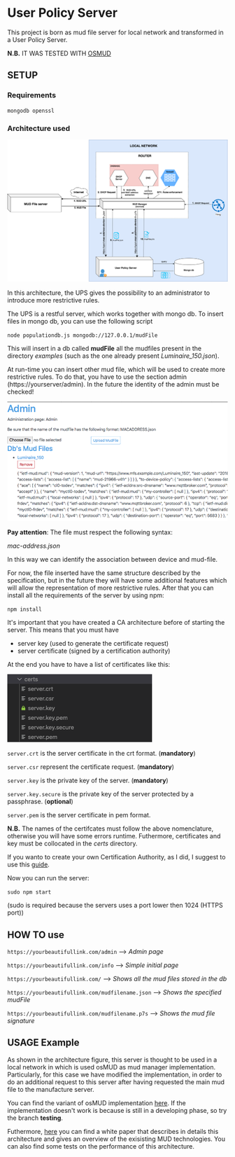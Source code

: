 # User Policy Server

This project is born as mud file server for local network and transformed in a User Policy Server.

**N.B.** IT WAS TESTED WITH [OSMUD](https://github.com/osmud/)

## SETUP

### Requirements

```
mongodb openssl
```

### Architecture used
<img src="img/user_policy_server.png">

In this architecture, the UPS gives the possibility to an administrator to introduce more restrictive rules. 

The UPS is a restful server, which works together with mongo db.
To insert files in mongo db, you can use the following script

`
node populationdb.js mongodb://127.0.0.1/mudFile
`

This will insert in a db called **mudFile** all the mudfiles present in the directory *examples* (such as the one already present *Luminaire_150.json*).

At run-time you can insert other mud file, which will be used to create more restrictive rules. To do that, you have to use the section admin (https://yourserver/admin). In the future the identity of the admin must be checked!

<img src="img/admin_screenshot.png">

**Pay attention**: The file must respect the following syntax:

*mac-address.json*

In this way we can identify the association between device and mud-file.

For now, the file inserted have the same structure described by the specification, but in the future they will have some additional features which will allow the representation of more restrictive rules.
After that you can install all the requirements of the server by using npm:

`
npm install
`

It's important that you have created a CA architecture before of starting the server. This means that you must have

* server key (used to generate the certificate request)
* server certificate (signed by a certification authority)

At the end you have to have a list of certificates like this:

<img src="img/listcertificates.png">

`server.crt` is the server certificate in the crt format. (**mandatory**)

`server.csr` represent the certificate request. (**mandatory**)

`server.key` is the private key of the server. (**mandatory**)

`server.key.secure` is the private key of the server protected by a passphrase. (**optional**)

``server.pem`` is the server certificate in pem format.

**N.B.** The names of the certifcates must follow the above nomenclature, otherwise you will have some errors runtime. Futhermore, certificates and key must be collocated in the *certs* directory.

If you wanto to create your own Certification Authority, as I did, I suggest to use this [guide](https://ubuntu.com/server/docs/security-certificates).

Now you can run the server:

`sudo npm start`

(sudo is required because the servers uses a port lower then 1024 (HTTPS port))

## HOW TO use

`https://yourbeautifullink.com/admin` --> *Admin page*

`https://yourbeautifullink.com/info` --> *Simple initial page*

`https://yourbeautifullink.com/` --> *Shows all the mud files stored in the db*

`https://yourbeautifullink.com/mudfilename.json` --> *Shows the specified mudFile*

`https://yourbeautifullink.com/mudfilename.p7s` --> *Shows the mud file signature*

## USAGE Example

As shown in the architecture figure, this server is thought to be used in a local network in which is used osMUD as mud manager implementation. Particularly, for this case we have modified the implementation, in order to do an additional request to this server after having requested the main mud file to the manufacture server. 

You can find the variant of osMUD implementation [here](https://github.com/aferaudo/osmud). If the implementation doesn't work is because is still in a developing phase, so try the branch **testing**.

Futhermore, [here](https://arxiv.org/pdf/2004.08003.pdf) you can find a white paper that describes in details this architecture and gives an overview of the exisisting MUD technologies. You can also find some tests on the performance of this architecture.
